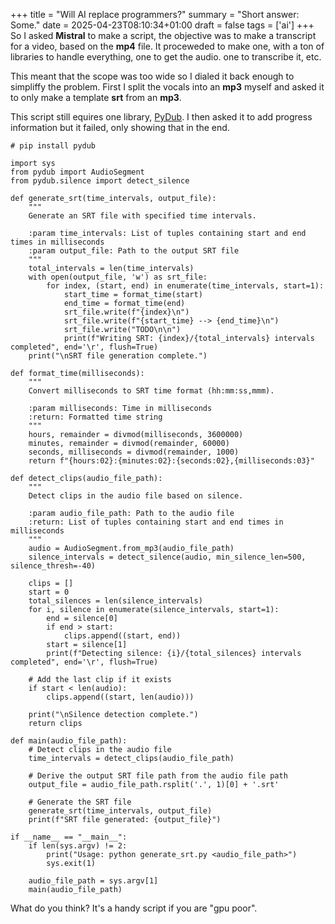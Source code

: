 +++
title = "Will AI replace programmers?"
summary = "Short answer: Some."
date = 2025-04-23T08:10:34+01:00
draft = false
tags = ['ai']
+++
So I asked **Mistral** to make a script, the objective was to make a transcript for a video, based on the **mp4** file.
It proceweded to make one, with a ton of libraries to handle everything, one to get the audio. one to transcribe it, etc.

This meant that the scope was too wide so I dialed it back enough to simpliffy the problem.
First I split the vocals into an **mp3** myself and asked it to only make a template **srt** from an **mp3**.

This script still equires one library, [PyDub](https://github.com/jiaaro/pydub).
I then asked it to add progress information but it failed, only showing that in the end.

```
# pip install pydub

import sys
from pydub import AudioSegment
from pydub.silence import detect_silence

def generate_srt(time_intervals, output_file):
    """
    Generate an SRT file with specified time intervals.

    :param time_intervals: List of tuples containing start and end times in milliseconds
    :param output_file: Path to the output SRT file
    """
    total_intervals = len(time_intervals)
    with open(output_file, 'w') as srt_file:
        for index, (start, end) in enumerate(time_intervals, start=1):
            start_time = format_time(start)
            end_time = format_time(end)
            srt_file.write(f"{index}\n")
            srt_file.write(f"{start_time} --> {end_time}\n")
            srt_file.write("TODO\n\n")
            print(f"Writing SRT: {index}/{total_intervals} intervals completed", end='\r', flush=True)
    print("\nSRT file generation complete.")

def format_time(milliseconds):
    """
    Convert milliseconds to SRT time format (hh:mm:ss,mmm).

    :param milliseconds: Time in milliseconds
    :return: Formatted time string
    """
    hours, remainder = divmod(milliseconds, 3600000)
    minutes, remainder = divmod(remainder, 60000)
    seconds, milliseconds = divmod(remainder, 1000)
    return f"{hours:02}:{minutes:02}:{seconds:02},{milliseconds:03}"

def detect_clips(audio_file_path):
    """
    Detect clips in the audio file based on silence.

    :param audio_file_path: Path to the audio file
    :return: List of tuples containing start and end times in milliseconds
    """
    audio = AudioSegment.from_mp3(audio_file_path)
    silence_intervals = detect_silence(audio, min_silence_len=500, silence_thresh=-40)

    clips = []
    start = 0
    total_silences = len(silence_intervals)
    for i, silence in enumerate(silence_intervals, start=1):
        end = silence[0]
        if end > start:
            clips.append((start, end))
        start = silence[1]
        print(f"Detecting silence: {i}/{total_silences} intervals completed", end='\r', flush=True)

    # Add the last clip if it exists
    if start < len(audio):
        clips.append((start, len(audio)))

    print("\nSilence detection complete.")
    return clips

def main(audio_file_path):
    # Detect clips in the audio file
    time_intervals = detect_clips(audio_file_path)

    # Derive the output SRT file path from the audio file path
    output_file = audio_file_path.rsplit('.', 1)[0] + '.srt'

    # Generate the SRT file
    generate_srt(time_intervals, output_file)
    print(f"SRT file generated: {output_file}")

if __name__ == "__main__":
    if len(sys.argv) != 2:
        print("Usage: python generate_srt.py <audio_file_path>")
        sys.exit(1)

    audio_file_path = sys.argv[1]
    main(audio_file_path)
```

What do you think? It's a handy script if you are "gpu poor".
